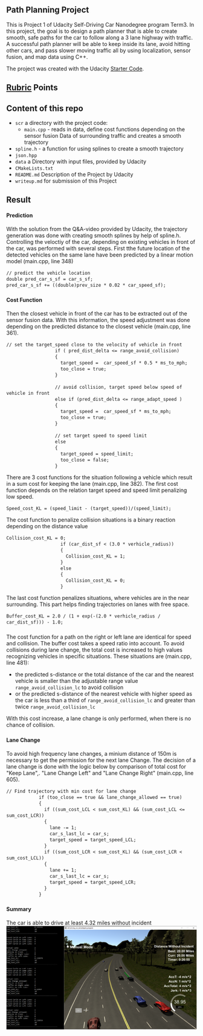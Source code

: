[//]: # (Image References)
[image1]: ./Screenshot_Best.PNG



## Path Planning Project
This is Project 1 of Udacity Self-Driving Car Nanodegree program Term3. 
In this project, the goal is to design a path planner that is able to create smooth, safe paths for the car to follow along a 3 lane highway with traffic. A successful path planner will be able to keep inside its lane, avoid hitting other cars, and pass slower moving traffic all by using localization, sensor fusion, and map data using C++.

The project was created with the Udacity [Starter Code](https://github.com/udacity/CarND-Path-Planning-Project).

## [Rubric](https://review.udacity.com/#!/rubrics/1020/view) Points

## Content of this repo
- `scr` a directory with the project code:
  - `main.cpp` - reads in data, define cost functions depending on the sensor fusion Data of surrounding traffic and creates a smooth trajectory
 - `spline.h` - a function for using splines to create a smooth trajectory
 - `json.hpp`
- `data`  a Directory with input files, provided by Udacity
- `CMakeLists.txt`
- `README.md` Description of the Project by Udacity
- `writeup.md` for submission of this Project
#####
## Result
#### Prediction
With the  solution from the Q&A-video provided by Udacity, the trajectory generation was done with creating smooth splines by help of spline.h. 
Controlling the veloctiy of the car, depending on existing vehicles in front of the car, was performed with several steps. First tthe future location of the detected vehicles on the same lane have been predicted by a linear motion model (main.cpp, line 348)

```
// predict the vehicle location
double pred_car_s_sf = car_s_sf;
pred_car_s_sf += ((double)prev_size * 0.02 * car_speed_sf);
```
#####
#### Cost Function
Then the closest vehicle in front of the car has to be extracted out of the sensor fusion data. With this information, the speed adjustment was done depending on the predicted distance to the closest vehicle  (main.cpp, line 361).


```
// set the target_speed close to the velocity of vehicle in front
                  if ( pred_dist_delta <= range_avoid_collision)
                  {
                    target_speed =  car_speed_sf * 0.5 * ms_to_mph;
                    too_close = true;
                  }

                  // avoid collision, target speed below speed of vehicle in front
                  else if (pred_dist_delta <= range_adapt_speed )
                  {
                    target_speed =  car_speed_sf * ms_to_mph;
                    too_close = true;
                  }

                  // set target speed to speed limit
                  else
                  {
                    target_speed = speed_limit;
                    too_close = false;
                  }
```

There are 3 cost functions for the situation following a vehicle which result in a sum cost for keeping the lane (main.cpp, line 382). The first cost function depends on the relation target speed and speed limit penalizing low speed.

```
Speed_cost_KL = (speed_limit - (target_speed))/(speed_limit);
```
The cost function to penalize collision situations is a binary reaction depending on the distance value

```
Collision_cost_KL = 0;
                    if (car_dist_sf < (3.0 * verhicle_radius))
                    {
                      Collision_cost_KL = 1;
                    }
                    else
                    {
                      Collision_cost_KL = 0;
                    }
```

The last cost function penalizes situations, where vehicles are in the near surrounding. This part helps finding trajectories on lanes with free space.

```
Buffer_cost_KL = 2.0 / (1 + exp(-(2.0 * verhicle_radius / car_dist_sf))) - 1.0;
```
#####
The cost function for  a path on the right or left lane are identical for speed and collision. The buffer cost takes a speed ratio into account. 
To avoid collisions during lane change,  the total cost  is increased to high values recognizing vehicles in specific situations. These situations are (main.cpp, line 481):

- the predicted s-distance or the total distance of the car and the nearest vehicle is smaller than the adjustable range value `range_avoid_collision_lc` to avoid collision
- or the  predicted s-distance of the nearest vehicle with higher speed as the car is less than a third of `range_avoid_collision_lc` and greater than twice `range_avoid_collision_lc`

With this cost increase, a  lane change is only performed, when there is no chance of collision.
#####
#### Lane Change
To avoid high frequency lane changes, a minium distance of 150m is necessary to get the permission for the next lane Change.
The decision of a lane change is done with the logic below by comparison of total cost for "Keep Lane",. "Lane Change Left" and "Lane Change Right" (main.cpp, line 605).

```
// Find trajectory with min cost for lane change
            if (too_close == true && lane_change_allowed == true)
            {
              if ((sum_cost_LCL < sum_cost_KL) && (sum_cost_LCL <= sum_cost_LCR))
              {
                lane -= 1;
                car_s_last_lc = car_s;
                target_speed = target_speed_LCL;
              }
              if ((sum_cost_LCR < sum_cost_KL) && (sum_cost_LCR < sum_cost_LCL))
              {
                lane += 1;
                car_s_last_lc = car_s;
                target_speed = target_speed_LCR;
              }
            }
```

#####
#### Summary
The car is able to drive at least 4.32 miles without incident
![alt text][image1] 




